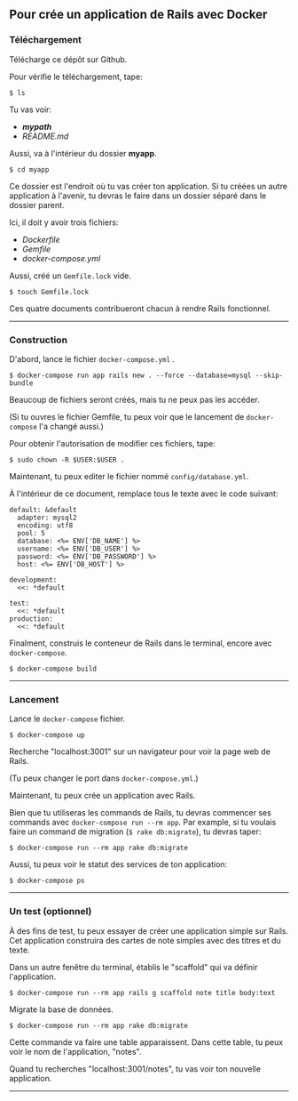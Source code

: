 ## Pour crée un application de Rails avec Docker

### Téléchargement

Télécharge ce dépôt sur Github.

Pour vérifie le téléchargement, tape:
```
$ ls
```

Tu vas voir:
 * _**mypath**_
 * _README.md_

Aussi, va à l'intérieur du dossier **myapp**.
```
$ cd myapp
```

Ce dossier est l'endroit où tu vas créer ton application. Si tu créées un autre application à l'avenir, tu devras le faire dans un dossier séparé dans le dossier parent.

Ici, il doit y avoir trois fichiers:
 * _Dockerfile_
 * _Gemfile_
 * _docker-compose.yml_

Aussi, créé un ```Gemfile.lock``` vide.
```
$ touch Gemfile.lock
```

Ces quatre documents contribueront chacun à rendre Rails fonctionnel.

---
### Construction

D'abord, lance le fichier ```docker-compose.yml``` .
```
$ docker-compose run app rails new . --force --database=mysql --skip-bundle
```

Beaucoup de fichiers seront créés, mais tu ne peux pas les accéder.

(Si tu ouvres le fichier Gemfile, tu peux voir que le lancement de ```docker-compose``` l'a changé aussi.)

Pour obtenir l'autorisation de modifier ces fichiers, tape:
```
$ sudo chown -R $USER:$USER .
```

Maintenant, tu peux editer le fichier nommé ```config/database.yml```.

À l'intérieur de ce document, remplace tous le texte avec le code suivant:
```
default: &default
  adapter: mysql2
  encoding: utf8
  pool: 5
  database: <%= ENV['DB_NAME'] %>
  username: <%= ENV['DB_USER'] %>
  password: <%= ENV['DB_PASSWORD'] %>
  host: <%= ENV['DB_HOST'] %>

development:
  <<: *default

test:
  <<: *default
production:
  <<: *default
```

Finalment, construis le conteneur de Rails dans le terminal, encore avec ```docker-compose```.
```
$ docker-compose build
```

---
### Lancement

Lance le ```docker-compose``` fichier.
```
$ docker-compose up
```

Recherche "localhost:3001" sur un navigateur pour voir la page web de Rails.

(Tu peux changer le port dans ```docker-compose.yml```.)

Maintenant, tu peux crée un application avec Rails.

Bien que tu utiliseras les commands de Rails, tu devras commencer ses commands avec ```docker-compose run --rm app```. Par example, si tu voulais faire un command de migration (```$ rake db:migrate```), tu devras taper:
```
$ docker-compose run --rm app rake db:migrate
```

Aussi, tu peux voir le statut des services de ton application:
```
$ docker-compose ps
```

---
### Un test (optionnel)

À des fins de test, tu peux essayer de créer une application simple sur Rails. Cet application construira des cartes de note simples avec des titres et du texte.

Dans un autre fenêtre du terminal, établis le "scaffold" qui va définir l'application.
```
$ docker-compose run --rm app rails g scaffold note title body:text
```

Migrate la base de données.
```
$ docker-compose run --rm app rake db:migrate
```

Cette commande va faire une table apparaissent. Dans cette table, tu peux voir le nom de l'application, "notes".

Quand tu recherches "localhost:3001/notes", tu vas voir ton nouvelle application.

---
